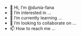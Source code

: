 - 👋 Hi, I’m @dunia-fana
- 👀 I’m interested in ...
- 🌱 I’m currently learning ...
- 💞️ I’m looking to collaborate on ...
- 📫 How to reach me ...

<!---
dunia-fana/dunia-fana is a ✨ special ✨ repository because its `README.md` (this file) appears on your GitHub profile.
You can click the Preview link to take a look at your changes.
--->
